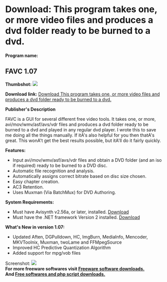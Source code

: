 # Download: This program takes one, or more video files and produces a dvd folder ready to be burned to a dvd.

**Program name:**

## FAVC 1.07

  
**Thumbshot:** ![](http://www.freewarefiles.com/screenshot/favc094_md.gif)   
  
**Download link:** [Download This program takes one, or more video files and produces a dvd folder ready to be burned to a dvd.](http://freesoftwares.boysofts.com/FAVC_program_32451.html)  
  


**Publisher's Description**  
  


FAVC is a GUI for several different free video tools. It takes one, or more, avi/mov/wmv/asf/avs/vdr files and produces a dvd folder ready to be burned to a dvd and played in any regular dvd player. I wrote this to save me doing all the things manually. If itA's also helpful for you then thatA's great. This wonA't get the best results possible, but itA'll do it fairly quickly. 

**Features:**

  * Input avi/mov/wmv/asf/avs/vdr files and obtain a DVD folder (and an iso if required) ready to be burned to a DVD disc. 
  * Automatic file recognition and analysis. 
  * Automatically assigns correct bitrate based on disc size chosen. 
  * Easy chapter creation. 
  * AC3 Retention. 
  * Uses Muxman (Via BatchMux) for DVD Authoring. 

**System Requirements:**

  * Must have Avisynth v2.56a, or later, installed. [Download](http://www.freewarefiles.com/program_6_74_19362.html)
  * Must have the .NET framework Version 2 installed. [Download](http://www.freewarefiles.com/program_10_108_16026.html)

**What's New in version 1.07:**

  * Updated Aften, DGPulldown, HC, ImgBurn, MediaInfo, Mencoder, MKVToolnix, Muxman, twoLame and FFMpegSource 
  * Improved HC Predictive Quantization Algorithm 
  * Added support for mpg/vob files 

  
  
Screenshot: ![](http://www.freewarefiles.com/screenshot/favc094.gif)   
**For more freeware softwares visit [Freeware software downloads.](http://freesoftwares.boysofts.com/)**   
**And [Free softwares and php script downloads.](http://www.boysofts.com/)**
